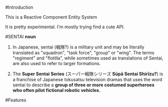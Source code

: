 #Introduction

This is a Reactive Component Entity System

It is pretty experimental.  I'm mostly trying find a cute API.

#SENTAI
**noun**

1) In Japanese, sentai (戦隊?) is a military unit and may be literally translated as "squadron", "task force", "group" or "wing". The terms "regiment" and "flotilla", while sometimes used as translations of Sentai, are also used to refer to larger formations.

2) The **Super Sentai Series** (スーパー戦隊シリーズ **Sūpā Sentai Shirīzu?**) is a franchise of Japanese tokusatsu television dramas that uses the word sentai to describe a **group of three or more costumed superheroes who often pilot fictional robotic vehicles.**

#Features